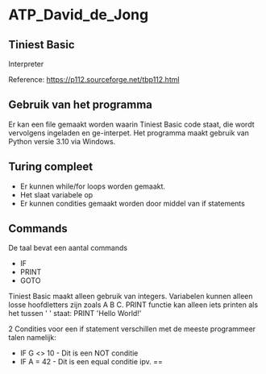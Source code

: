 # ATP_David_de_Jong

## Tiniest Basic

Interpreter

Reference: https://p112.sourceforge.net/tbp112.html


## Gebruik van het programma

Er kan een file gemaakt worden waarin Tiniest Basic code staat, die wordt vervolgens ingeladen en ge-interpet.
Het programma maakt gebruik van Python versie 3.10 via Windows.

## Turing compleet

- Er kunnen while/for loops worden gemaakt.
- Het slaat variabele op
- Er kunnen condities gemaakt worden door middel van if statements

## Commands

De taal bevat een aantal commands

- IF
- PRINT
- GOTO

Tiniest Basic maakt alleen gebruik van integers.
Variabelen kunnen alleen losse hoofdletters zijn zoals A B C.
PRINT functie kan alleen iets printen als het tussen ' ' staat: PRINT 'Hello World!'

2 Condities voor een if statement verschillen met de meeste programmeer talen namelijk:
- IF G <> 10 - Dit is een NOT conditie
- IF A = 42 - Dit is een equal conditie ipv. ==
